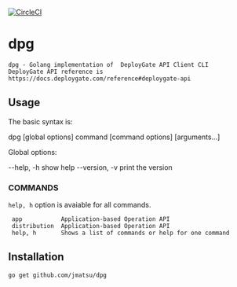 [![CircleCI](https://circleci.com/gh/jmatsu/deploygate-cli-go/tree/master.svg?style=svg)](https://circleci.com/gh/jmatsu/deploygate-cli-go/tree/master)

# dpg

    dpg - Golang implementation of  DeployGate API Client CLI
    DeployGate API reference is https://docs.deploygate.com/reference#deploygate-api

## Usage

The basic syntax is:

   dpg [global options] command [command options] [arguments...]

Global options:

   --help, -h     show help
   --version, -v  print the version

### COMMANDS


`help, h` option is avaiable for all commands.

     app           Application-based Operation API
     distribution  Application-based Operation API
     help, h       Shows a list of commands or help for one command


## Installation

```
go get github.com/jmatsu/dpg
```